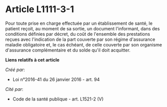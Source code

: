 # Article L1111-3-1

Pour toute prise en charge effectuée par un établissement de santé, le patient reçoit, au moment de sa sortie, un document
l'informant, dans des conditions définies par décret, du coût de l'ensemble des prestations reçues avec l'indication de la
part couverte par son régime d'assurance maladie obligatoire et, le cas échéant, de celle couverte par son organisme
d'assurance complémentaire et du solde qu'il doit acquitter.

**Liens relatifs à cet article**

_Créé par_:

  - Loi n°2016-41 du 26 janvier 2016 - art. 94

_Cité par_:

  - Code de la santé publique - art. L1521-2 (V)

